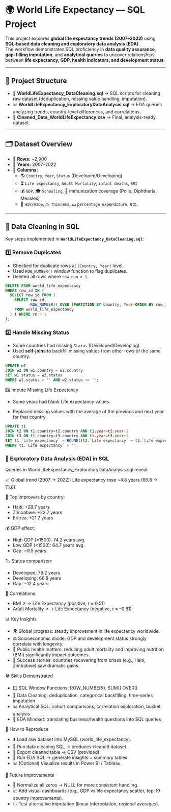 # 🌍 World Life Expectancy — SQL Project   

This project explores **global life expectancy trends (2007–2022)** using **SQL-based data cleaning and exploratory data analysis (EDA)**.  
The workflow demonstrates SQL proficiency in **data quality assurance**, **gap-filling imputation**, and **analytical queries** to uncover relationships between **life expectancy, GDP, health indicators, and development status**.  

---

## 📂 Project Structure  
 
- 📜 **WorldLifeExpectancy_DataCleaning.sql** → SQL scripts for cleaning raw dataset (deduplication, missing value handling, imputation).  
- 📊 **WorldLifeExpectancy_ExploratoryDataAnalysis.sql** → EDA queries analyzing trends, country-level differences, and correlations.  
- 🧾 **Cleaned_Data_WorldLifeExpectancy.csv** → Final, analysis-ready dataset.   

---

## 🗂 Dataset Overview  

- 🔢 **Rows:** ~2,900  
- 📅 **Years:** 2007–2022  
- 📑 **Columns:**  
  - 🌎 `Country`, `Year`, `Status` (Developed/Developing)  
  - ⏳ `Life expectancy`, `Adult Mortality`, `infant deaths`, `BMI`  
  - 💰 `GDP`, 🎓 `Schooling`, 💉 immunization coverage (Polio, Diphtheria, Measles)  
  - 🦠 `HIV/AIDS`, 📉 `thinness`, 💵 `percentage expenditure`, etc.  

---

## 🧹 Data Cleaning in SQL  

Key steps implemented in **`WorldLifeExpectancy_DataCleaning.sql`**:  

### 1️⃣ Remove Duplicates  
- Checked for duplicate rows at `(Country, Year)` level.  
- Used `ROW_NUMBER()` window function to flag duplicates.  
- Deleted all rows where `row_num > 1`.
```sql
DELETE FROM world_life_expectancy
WHERE row_id IN (
  SELECT row_id FROM (
    SELECT row_id,
           ROW_NUMBER() OVER (PARTITION BY Country, Year ORDER BY row_id) AS rn
    FROM world_life_expectancy
  ) t WHERE rn > 1
);

```

### 2️⃣ Handle Missing Status  
- Some countries had missing `Status` (Developed/Developing).  
- Used **self-joins** to backfill missing values from other rows of the same country.  

```sql
UPDATE w1
JOIN w2 ON w1.country = w2.country
SET w1.status = w2.status
WHERE w1.status = '' AND w2.status <> '';

```

3️⃣ Impute Missing Life Expectancy

- Some years had blank Life expectancy values.

- Replaced missing values with the average of the previous and next year for that country.
```sql
UPDATE t1
JOIN t2 ON t1.country=t2.country AND t1.year=t2.year-1
JOIN t3 ON t1.country=t3.country AND t1.year=t3.year+1
SET t1.`Life expectancy` = ROUND((t2.`Life expectancy` + t3.`Life expectancy`) / 2, 1)
WHERE t1.`Life expectancy` = '';
```
### 🔎 Exploratory Data Analysis (EDA) in SQL

Queries in WorldLifeExpectancy_ExploratoryDataAnalysis.sql reveal:

📈 Global trend (2007 → 2022):
Life expectancy rose ~4.8 years (66.8 → 71.6).

🌟 Top improvers by country:

- Haiti: +28.7 years
- Zimbabwe: +22.7 years
- Eritrea: +21.7 years

💰 GDP effect:

- High GDP (≥1500): 74.2 years avg.
- Low GDP (<1500): 64.7 years avg.
- Gap: ~9.5 years

🏷 Status comparison:

- Developed: 79.2 years
- Developing: 66.8 years
- Gap: ~12.4 years

🔗 Correlations:
- BMI ↗ → Life Expectancy (positive, r ≈ 0.51)
- Adult Mortality ↗ → Life Expectancy (negative, r ≈ –0.61)

📊 Key Insights

- 🌍 Global progress: steady improvement in life expectancy worldwide.
- ⚖️ Socioeconomic divide: GDP and development status strongly correlate with longevity.
- 🏥 Public health matters: reducing adult mortality and improving nutrition (BMI) significantly impact outcomes.
- 🚀 Success stories: countries recovering from crises (e.g., Haiti, Zimbabwe) saw dramatic gains.

🛠️ Skills Demonstrated

- 🪟 SQL Window Functions: ROW_NUMBER(), SUM() OVER()
- 🧹 Data Cleaning: deduplication, categorical backfilling, time-series imputation
- 📊 Analytical SQL: cohort comparisons, correlation exploration, bucket analysis
- 🧠 EDA Mindset: translating business/health questions into SQL queries

🚀 How to Reproduce

- ⬇️ Load raw dataset into MySQL (world_life_expectancy).
- 🧹 Run data cleaning SQL → produces cleaned dataset.
- 💾 Export cleaned table → CSV (provided).
- 🔎 Run EDA SQL → generate insights + summary tables.
- 📊 (Optional) Visualize results in Power BI / Tableau.

📌 Future Improvements

- 🔄 Normalize all zeros → NULL for more consistent handling.
- 📈 Add visual dashboards (e.g., GDP vs life expectancy scatter, top-10 country improvements).
- 📉 Test alternative imputation (linear interpolation, regional averages).





